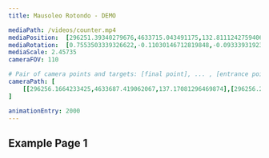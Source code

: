 ```yaml
---
title: Mausoleo Rotondo - DEMO

mediaPath: /videos/counter.mp4
mediaPosition:  [296251.39340279676,4633715.043491175,132.81112427594064]
mediaRotation:  [0.7553503339326622,-0.11030146712819848,-0.09333931923736666,0.6391926398680505]
mediaScale: 2.45735
cameraFOV: 110

# Pair of camera points and targets: [final point], ... , [entrance point]
cameraPath: [
    [[296256.1664233425,4633687.419062067,137.17081296469874],[296256.24591366603,4633703.088457677,132.00228101407063]]
]

animationEntry: 2000
---
```


## Example Page 1
